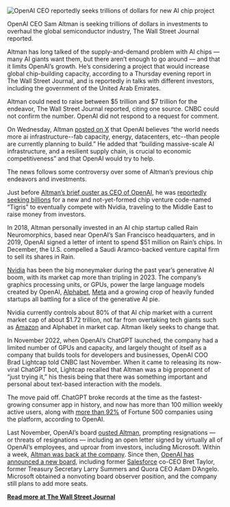 ![OpenAI CEO reportedly seeks trillions of dollars for new AI chip project](https://image.cnbcfm.com/api/v1/image/107371625-17074975791707497577-33264536440-1080pnbcnews.jpg?v=1707497578&w=750&h=422&vtcrop=y)

OpenAI CEO Sam Altman is seeking trillions of dollars in investments to overhaul the global semiconductor industry, The Wall Street Journal reported.

Altman has long talked of the supply-and-demand problem with AI chips — many AI giants want them, but there aren’t enough to go around — and that it limits OpenAI’s growth. He’s considering a project that would increase global chip-building capacity, according to a Thursday evening report in The Wall Street Journal, and is reportedly in talks with different investors, including the government of the United Arab Emirates.

Altman could need to raise between $5 trillion and $7 trillion for the endeavor, The Wall Street Journal reported, citing one source. CNBC could not confirm the number. OpenAI did not respond to a request for comment.

On Wednesday, Altman [posted on X](https://x.com/sama/status/1755294743565930726?s=46) that OpenAI believes “the world needs more ai infrastructure--fab capacity, energy, datacenters, etc--than people are currently planning to build.” He added that “building massive-scale AI infrastructure, and a resilient supply chain, is crucial to economic competitiveness” and that OpenAI would try to help.

The news follows some controversy over some of Altman’s previous chip endeavors and investments.

Just before [Altman’s brief ouster as CEO of OpenAI](https://www.cnbc.com/2023/11/17/sam-altman-leaves-openai-mira-murati-appointed-interim-boss.html), he was [reportedly seeking billions](https://www.bloomberg.com/news/articles/2023-11-19/altman-sought-billions-for-ai-chip-venture-before-openai-ouster?embedded-checkout=true) for a new and not-yet-formed chip venture code-named “Tigris” to eventually compete with Nvidia, traveling to the Middle East to raise money from investors.

In 2018, Altman personally invested in an AI chip startup called Rain Neuromorphics, based near OpenAI’s San Francisco headquarters, and in 2019, OpenAI signed a letter of intent to spend $51 million on Rain’s chips. In December, the U.S. compelled a Saudi Aramco-backed venture capital firm to sell its shares in Rain.

[Nvidia](https://www.cnbc.com/quotes/NVDA/) has been the big moneymaker during the past year’s generative AI boom, with its market cap more than tripling in 2023. The company’s graphics processing units, or GPUs, power the large language models created by OpenAI, [Alphabet](https://www.cnbc.com/quotes/GOOG/), [Meta](https://www.cnbc.com/quotes/META/) and a growing crop of heavily funded startups all battling for a slice of the generative AI pie.

Nvidia currently controls about 80% of that AI chip market with a current market cap of about $1.72 trillion, not far from overtaking tech giants such as [Amazon](https://www.cnbc.com/quotes/AMZN/) and Alphabet in market cap. Altman likely seeks to change that.

In November 2022, when OpenAI’s ChatGPT launched, the company had a limited number of GPUs and capacity, and largely thought of itself as a company that builds tools for developers and businesses, OpenAI COO Brad Lightcap told CNBC last November. When it came to releasing its now-viral ChatGPT bot, Lightcap recalled that Altman was a big proponent of “just trying it,” his thesis being that there was something important and personal about text-based interaction with the models.

The move paid off. ChatGPT broke records at the time as the fastest-growing consumer app in history, and now has more than 100 million weekly active users, along with [more than 92%](https://www.cnbc.com/2023/11/06/openai-announces-more-powerful-gpt-4-turbo-and-cuts-prices.html) of Fortune 500 companies using the platform, according to OpenAI. 

Last November, OpenAI’s board [ousted Altman](https://www.cnbc.com/2023/11/17/sam-altman-leaves-openai-mira-murati-appointed-interim-boss.html), prompting resignations — or threats of resignations — including an open letter signed by virtually all of OpenAI’s employees, and uproar from investors, including Microsoft. Within a week, [Altman was back at the company](https://www.cnbc.com/2023/11/22/openai-brings-sam-altman-back-as-ceo-days-after-ouster.html). Since then, [OpenAI has announced a new board](https://www.cnbc.com/2023/11/22/sam-altmans-back-heres-whos-on-the-new-openai-board-and-whos-out.html), including former [Salesforce](https://www.cnbc.com/quotes/CRM/) co-CEO Bret Taylor, former Treasury Secretary Larry Summers and Quora CEO Adam D’Angelo. Microsoft obtained a nonvoting board observer position, and the company still plans to add more seats.

[**Read more at** **The Wall Street Journal**](https://www.wsj.com/tech/ai/sam-altman-seeks-trillions-of-dollars-to-reshape-business-of-chips-and-ai-89ab3db0)